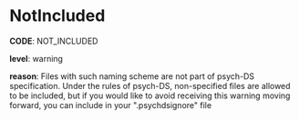 # NotIncluded

**CODE**: NOT_INCLUDED

**level**: warning

**reason**: Files with such naming scheme are not part of psych-DS specification. Under the rules of psych-DS, non-specified files are allowed to be included, but if you would like to avoid receiving this warning moving forward, you can include in your ".psychdsignore" file